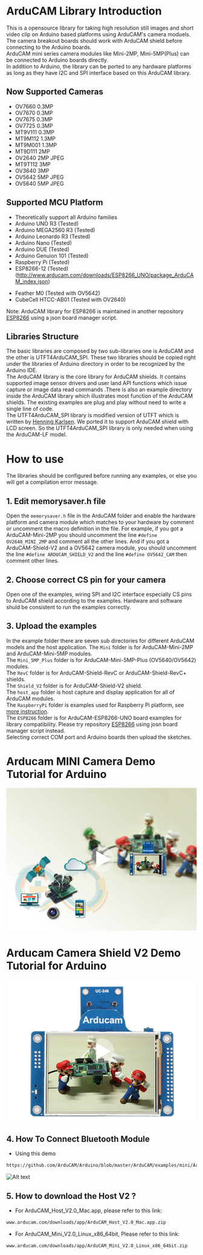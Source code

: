 # ArduCAM Library Introduction
This is a opensource library for taking high resolution still images and short video clip on Arduino based platforms using ArduCAM's camera moduels. <br>
The camera breakout boards should work with ArduCAM shield before connecting to the Arduino boards. <br>
ArduCAM mini series camera modules like Mini-2MP, Mini-5MP(Plus) can be connected to Arduino boards directly. <br>
In addition to Arduino, the library can be ported to any hardware platforms as long as they have I2C and SPI interface based on this ArduCAM library. <br>

## Now Supported Cameras
-	OV7660		0.3MP
-	OV7670		0.3MP
-	OV7675		0.3MP
-	OV7725		0.3MP
-	MT9V111		0.3MP
-	MT9M112		1.3MP	
-	MT9M001		1.3MP 	
-	MT9D111		2MP
-	OV2640		2MP	JPEG
-	MT9T112		3MP
-	OV3640		3MP
-	OV5642		5MP	JPEG
-	OV5640		5MP JPEG

## Supported MCU Platform
-	Theoretically support all Arduino families
-	Arduino UNO R3			(Tested)
-	Arduino MEGA2560 R3		(Tested)
-	Arduino Leonardo R3		(Tested)
-	Arduino Nano			(Tested)
-	Arduino DUE			(Tested)
-	Arduino Genuion 101		(Tested)
-	Raspberry Pi			(Tested)
-	ESP8266-12			(Tested) (http://www.arducam.com/downloads/ESP8266_UNO/package_ArduCAM_index.json)
*	Feather M0              (Tested with OV5642)
*	CubeCell HTCC-AB01  	(Tested with OV2640)

Note: ArduCAM library for ESP8266 is maintained in another repository [ESP8266](https://github.com/ArduCAM/ArduCAM_ESP8266_UNO) using a json board manager script. <br>

## Libraries Structure
The basic libraries are composed by two sub-libraries one is ArduCAM and the other is UTFT4ArduCAM_SPI. These two libraries should be copied right under the libraries of Arduino directory in order to be recognized by the Arduino IDE. <br>
The ArduCAM library is the core library for ArduCAM shields. It contains supported image sensor drivers and user land API functions which issue capture or image data read commands .There is also an example directory inside the ArduCAM library which illustrates most 
function of the ArduCAM shields. The existing examples are plug and play without need to write a single line of code.  <br>
The UTFT4ArduCAM_SPI library is modified version of UTFT which is written by [Henning Karlsen](http://www.henningkarlsen.com/electronics). We ported it to support ArduCAM 
shield with LCD screen. So the UTFT4ArduCAM_SPI library is only needed when using the ArduCAM-LF model. <br>

# How to use
The libraries should be configured before running any examples, or else you will get a compilation error message. <br>

## 1. Edit memorysaver.h file
Open the `memorysaver.h` file in the ArduCAM folder and enable the hardware platform and camera module which matches to your hardware by comment or 
uncomment the macro definition in the file. For example, if you got a ArduCAM-Mini-2MP you 
should uncomment the line `#define OV2640_MINI_2MP` and comment all the other lines. And 
if you got a ArduCAM-Shield-V2 and a OV5642 camera module, you should uncomment the line `#define ARDUCAM_SHIELD_V2` 
and the line `#define OV5642_CAM` then comment other lines. <br>

## 2. Choose correct CS pin for your camera
Open one of the examples, wiring SPI and I2C interface especially CS pins to ArduCAM shield according to the examples.
Hardware and software shuld be consistent to run the examples correctly.

## 3. Upload the examples
In the example folder there are seven sub directories for different ArduCAM models and the host application. 
The `Mini` folder is for ArduCAM-Mini-2MP and ArduCAM-Mini-5MP modules.  <br>
The `Mini_5MP_Plus` folder is for ArduCAM-Mini-5MP-Plus (OV5640/OV5642) modules.  <br>
The `RevC` folder is for ArduCAM-Shield-RevC or ArduCAM-Shield-RevC+ shields.  <br>
The `Shield_V2` folder is for ArduCAM-Shield-V2 shield.  <br>
The `host_app` folder is host capture and display application for all of ArduCAM modules. <br>
The `RaspberryPi` folder is examples used for Raspberry Pi platform, see [more instruction](https://github.com/ArduCAM/Arduino/tree/master/ArduCAM/examples/RaspberryPi). <br>
The `ESP8266` folder is for ArduCAM-ESP8266-UNO board examples for library compatibility. Please try repository [ESP8266](https://github.com/ArduCAM/ArduCAM_ESP8266_UNO) using josn board manager script instead.<br>
Selecting correct COM port and Arduino boards then upload the sketches.  <br>
# Arducam MINI Camera Demo Tutorial for Arduino
[![IMAGE ALT TEXT](https://github.com/UCTRONICS/pic/blob/master/Arducam_MINI_Camera.jpeg)](https://youtu.be/hybQpjwJ4aA  "Arducam MINI Camera Demo Tutorial for Arduino")

# Arducam Camera Shield V2 Demo Tutorial for Arduino
[![IMAGE ALT TEXT](https://github.com/UCTRONICS/pic/blob/master/Arducam_Shield_V2_Camera.jpeg)](https://youtu.be/XMik38TNqGk  "Arducam MINI Camera Demo Tutorial for Arduino")

## 4. How To Connect Bluetooth Module
- Using this demo 
```Bash
https://github.com/ArduCAM/Arduino/blob/master/ArduCAM/examples/mini/ArduCAM_Mini_Video_Streaming_Bluetooth/ArduCAM_Mini_Video_Streaming_Bluetooth.ino
```
 ![Alt text](https://github.com/ArduCAM/Arduino/blob/master/Arducam_Mini_VideoStreaming_BlueTooth.png)
## 5. How to download the Host V2 ?
- For ArduCAM_Host_V2.0_Mac.app, please refer to this link:
```bash
www.arducam.com/downloads/app/ArduCAM_Host_V2.0_Mac.app.zip
```
- For ArduCAM_Mini_V2.0_Linux_x86_64bit, Please refer to this link:
```bash
www.arducam.com/downloads/app/ArduCAM_Mini_V2.0_Linux_x86_64bit.zip
```

